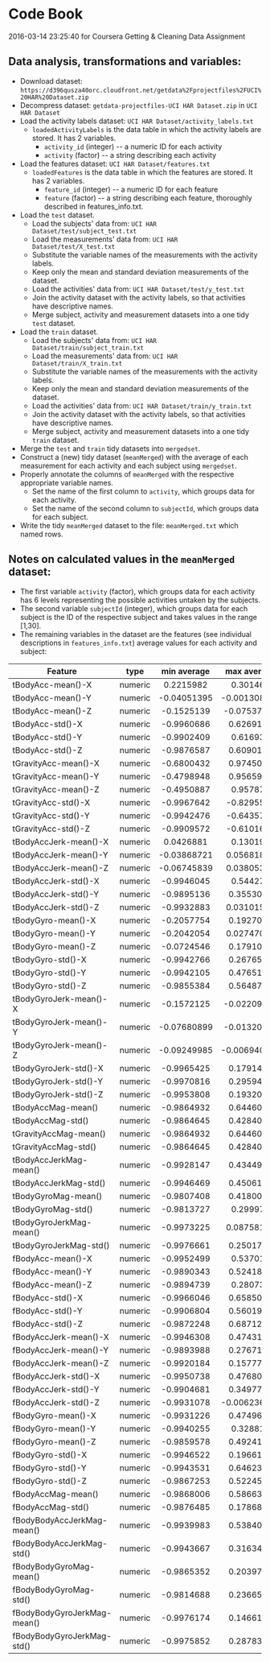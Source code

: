 # Code Book
2016-03-14 23:25:40 for Coursera Getting & Cleaning Data Assignment

## Data analysis, transformations and variables:
* Download dataset: `https://d396qusza40orc.cloudfront.net/getdata%2Fprojectfiles%2FUCI%20HAR%20Dataset.zip`
* Decompress dataset: `getdata-projectfiles-UCI HAR Dataset.zip` in `UCI HAR Dataset`
* Load the activity labels dataset: `UCI HAR Dataset/activity_labels.txt`
	+ `loadedActivityLabels` is the data table in which the activity labels are stored. It has 2 variables.
		+ `activity_id` (integer) -- a numeric ID for each activity
		+ `activity` (factor) -- a string describing each activity
* Load the features dataset: `UCI HAR Dataset/features.txt`
	+ `loadedFeatures` is the data table in which the features are stored. It has 2 variables.
		+ `feature_id` (integer) -- a numeric ID for each feature
		+ `feature` (factor) -- a string describing each feature, thoroughly described in features_info.txt.
* Load the `test` dataset.
	+ Load the subjects' data from: `UCI HAR Dataset/test/subject_test.txt`
	+ Load the measurements' data from: `UCI HAR Dataset/test/X_test.txt`
	+ Substitute the variable names of the measurements with the activity labels.
	+ Keep only the mean and standard deviation measurements of the dataset.
	+ Load the activities' data from: `UCI HAR Dataset/test/y_test.txt`
	+ Join the activity dataset with the activity labels, so that activities have descriptive names.
	+ Merge subject, activity and measurement datasets into a one tidy `test` dataset.
* Load the `train` dataset.
	+ Load the subjects' data from: `UCI HAR Dataset/train/subject_train.txt`
	+ Load the measurements' data from: `UCI HAR Dataset/train/X_train.txt`
	+ Substitute the variable names of the measurements with the activity labels.
	+ Keep only the mean and standard deviation measurements of the dataset.
	+ Load the activities' data from: `UCI HAR Dataset/train/y_train.txt`
	+ Join the activity dataset with the activity labels, so that activities have descriptive names.
	+ Merge subject, activity and measurement datasets into a one tidy `train` dataset.
* Merge the `test` and `train` tidy datasets into `mergedset`.
* Construct a (new) tidy dataset (`meanMerged`) with the average of each measurement for each activity and each subject using `mergedset`.
* Properly annotate the columns of `meanMerged` with the respective appropriate variable names.
	+ Set the name of the first column to `activity`, which groups data for each activity.
	+ Set the name of the second column to `subjectId`, which groups data for each subject.
* Write the tidy `meanMerged` dataset to the file: `meanMerged.txt` which named rows.

## Notes on calculated values in the `meanMerged` dataset: 
* The first variable `activity` (factor), which groups data for each activity has 6 levels representing the possible activities untaken by the subjects.
* The second variable `subjectId` (integer), which groups data for each subject is the ID of the respective subject and takes values in the range [1,30].
* The remaining variables in the dataset are the features (see individual descriptions in `features_info.txt`) average values for each activity and subject:

| Feature        |        type     |   min average   |   max average   |
| -------------- |:---------------:|:---------------:|:---------------:|
| tBodyAcc-mean()-X|numeric|0.2215982|0.301461|
| tBodyAcc-mean()-Y|numeric|-0.04051395|-0.001308288|
| tBodyAcc-mean()-Z|numeric|-0.1525139|-0.07537847|
| tBodyAcc-std()-X|numeric|-0.9960686|0.6269171|
| tBodyAcc-std()-Y|numeric|-0.9902409|0.616937|
| tBodyAcc-std()-Z|numeric|-0.9876587|0.6090179|
| tGravityAcc-mean()-X|numeric|-0.6800432|0.9745087|
| tGravityAcc-mean()-Y|numeric|-0.4798948|0.9565938|
| tGravityAcc-mean()-Z|numeric|-0.4950887|0.957873|
| tGravityAcc-std()-X|numeric|-0.9967642|-0.8295549|
| tGravityAcc-std()-Y|numeric|-0.9942476|-0.6435784|
| tGravityAcc-std()-Z|numeric|-0.9909572|-0.6101612|
| tBodyAccJerk-mean()-X|numeric|0.0426881|0.130193|
| tBodyAccJerk-mean()-Y|numeric|-0.03868721|0.05681859|
| tBodyAccJerk-mean()-Z|numeric|-0.06745839|0.03805336|
| tBodyAccJerk-std()-X|numeric|-0.9946045|0.544273|
| tBodyAccJerk-std()-Y|numeric|-0.9895136|0.3553067|
| tBodyAccJerk-std()-Z|numeric|-0.9932883|0.03101571|
| tBodyGyro-mean()-X|numeric|-0.2057754|0.1927045|
| tBodyGyro-mean()-Y|numeric|-0.2042054|0.02747076|
| tBodyGyro-mean()-Z|numeric|-0.0724546|0.1791021|
| tBodyGyro-std()-X|numeric|-0.9942766|0.2676572|
| tBodyGyro-std()-Y|numeric|-0.9942105|0.4765187|
| tBodyGyro-std()-Z|numeric|-0.9855384|0.5648758|
| tBodyGyroJerk-mean()-X|numeric|-0.1572125|-0.02209163|
| tBodyGyroJerk-mean()-Y|numeric|-0.07680899|-0.01320228|
| tBodyGyroJerk-mean()-Z|numeric|-0.09249985|-0.006940664|
| tBodyGyroJerk-std()-X|numeric|-0.9965425|0.1791486|
| tBodyGyroJerk-std()-Y|numeric|-0.9970816|0.2959459|
| tBodyGyroJerk-std()-Z|numeric|-0.9953808|0.1932065|
| tBodyAccMag-mean()|numeric|-0.9864932|0.6446043|
| tBodyAccMag-std()|numeric|-0.9864645|0.4284059|
| tGravityAccMag-mean()|numeric|-0.9864932|0.6446043|
| tGravityAccMag-std()|numeric|-0.9864645|0.4284059|
| tBodyAccJerkMag-mean()|numeric|-0.9928147|0.4344904|
| tBodyAccJerkMag-std()|numeric|-0.9946469|0.4506121|
| tBodyGyroMag-mean()|numeric|-0.9807408|0.4180046|
| tBodyGyroMag-std()|numeric|-0.9813727|0.299976|
| tBodyGyroJerkMag-mean()|numeric|-0.9973225|0.08758166|
| tBodyGyroJerkMag-std()|numeric|-0.9976661|0.2501732|
| fBodyAcc-mean()-X|numeric|-0.9952499|0.537012|
| fBodyAcc-mean()-Y|numeric|-0.9890343|0.5241877|
| fBodyAcc-mean()-Z|numeric|-0.9894739|0.280736|
| fBodyAcc-std()-X|numeric|-0.9966046|0.6585065|
| fBodyAcc-std()-Y|numeric|-0.9906804|0.5601913|
| fBodyAcc-std()-Z|numeric|-0.9872248|0.6871242|
| fBodyAccJerk-mean()-X|numeric|-0.9946308|0.4743173|
| fBodyAccJerk-mean()-Y|numeric|-0.9893988|0.2767169|
| fBodyAccJerk-mean()-Z|numeric|-0.9920184|0.1577757|
| fBodyAccJerk-std()-X|numeric|-0.9950738|0.4768039|
| fBodyAccJerk-std()-Y|numeric|-0.9904681|0.3497713|
| fBodyAccJerk-std()-Z|numeric|-0.9931078|-0.006236475|
| fBodyGyro-mean()-X|numeric|-0.9931226|0.4749624|
| fBodyGyro-mean()-Y|numeric|-0.9940255|0.328817|
| fBodyGyro-mean()-Z|numeric|-0.9859578|0.4924144|
| fBodyGyro-std()-X|numeric|-0.9946522|0.1966133|
| fBodyGyro-std()-Y|numeric|-0.9943531|0.6462336|
| fBodyGyro-std()-Z|numeric|-0.9867253|0.5224542|
| fBodyAccMag-mean()|numeric|-0.9868006|0.5866376|
| fBodyAccMag-std()|numeric|-0.9876485|0.1786846|
| fBodyBodyAccJerkMag-mean()|numeric|-0.9939983|0.5384048|
| fBodyBodyAccJerkMag-std()|numeric|-0.9943667|0.3163464|
| fBodyBodyGyroMag-mean()|numeric|-0.9865352|0.2039798|
| fBodyBodyGyroMag-std()|numeric|-0.9814688|0.2366597|
| fBodyBodyGyroJerkMag-mean()|numeric|-0.9976174|0.1466186|
| fBodyBodyGyroJerkMag-std()|numeric|-0.9975852|0.2878346|
